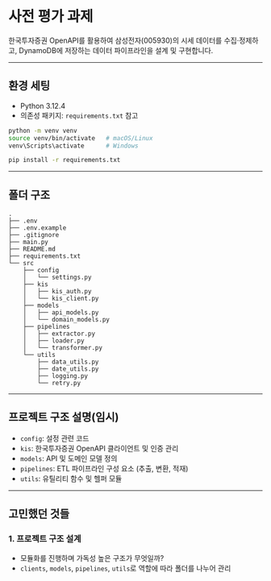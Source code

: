 # 사전 평가 과제
한국투자증권 OpenAPI를 활용하여 삼성전자(005930)의 시세 데이터를 수집·정제하고, DynamoDB에 저장하는 데이터 파이프라인을 설계 및 구현합니다.

---
## 환경 세팅
- Python 3.12.4
- 의존성 패키지: `requirements.txt` 참고

```bash
python -m venv venv
source venv/bin/activate   # macOS/Linux
venv\Scripts\activate      # Windows

pip install -r requirements.txt
```

---

## 폴더 구조
```
.
├── .env
├── .env.example
├── .gitignore
├── main.py
├── README.md
├── requirements.txt
└── src
    ├── config
    │   └── settings.py
    ├── kis
    │   ├── kis_auth.py
    │   └── kis_client.py
    ├── models
    │   ├── api_models.py
    │   └── domain_models.py
    ├── pipelines
    │   ├── extractor.py
    │   ├── loader.py
    │   └── transformer.py
    └── utils
        ├── data_utils.py
        ├── date_utils.py
        ├── logging.py
        └── retry.py
```

---

## 프로젝트 구조 설명(임시)
- `config`: 설정 관련 코드
- `kis`: 한국투자증권 OpenAPI 클라이언트 및 인증 관리
- `models`: API 및 도메인 모델 정의
- `pipelines`: ETL 파이프라인 구성 요소 (추출, 변환, 적재)
- `utils`: 유틸리티 함수 및 헬퍼 모듈

---

## 고민했던 것들

### 1. 프로젝트 구조 설계
- 모듈화를 진행하며 가독성 높은 구조가 무엇일까?
- `clients`, `models`, `pipelines`, `utils`로 역할에 따라 폴더를 나누어 관리
